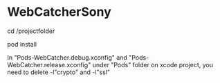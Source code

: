 # WebCatcherSony

cd /projectfolder

pod install

In "Pods-WebCatcher.debug.xconfig" and "Pods-WebCatcher.release.xconfig" under "Pods" folder on xcode project, you need to delete -l"crypto" and -l"ssl"
